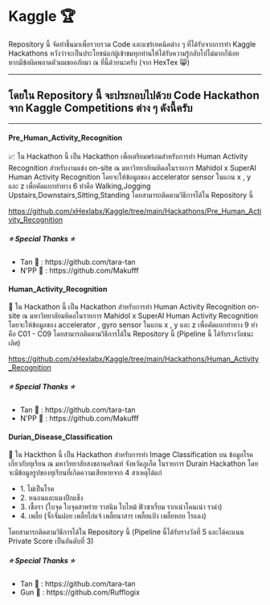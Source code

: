 # Kaggle 🏆
 
<p>
 Repository นี้ จัดทำขึ้นมาเพื่อรวบรวม Code และแชร์เทคนิคต่าง ๆ ที่ได้รับจากการทำ Kaggle Hackathons หวังว่าจะเป็นประโยชน์แก่ผู้เข้าชมทุกท่านให้ได้รับความรู้กลับไปไม่มากก็น้อย <br> หากมีข้อผิดพลาดตัวผมขออภัยมา ณ ที่นี้ด้วยนะครับ (จาก HexTex 😸)
</p>

<hr>

## โดยใน Repository นี้ จะประกอบไปด้วย Code Hackathon จาก Kaggle Competitions ต่าง ๆ ดังนี้ครับ 

<hr>

#### Pre_Human_Activity_Recognition

<p>
 📈 ใน Hackathon นี้ เป็น Hackathon เพื่อเตรียมพร้อมสำหรับการทำ Human Activity Recognition สำหรับงานแข่ง on-site ณ มหาวิทยาลัยมหิดลในรายการ Mahidol x SuperAI Human Activity Recognition โดยจะให้ข้อมูลของ accelerator sensor ในแกน x , y และ z เพื่อคัดแยกท่าทาง 6 ท่าคือ Walking,Jogging Upstairs,Downstairs,Sitting,Standing โดยสามารถติดตามวิธีการได้ใน Repository นี้ 
</p>

https://github.com/xHexlabx/Kaggle/tree/main/Hackathons/Pre_Human_Activity_Recognition

##### ⭐ Special Thanks ⭐ 
 <p>
  <ul>
   <li>Tan 👾 : https://github.com/tara-tan</li>
   <li>N'PP 🦆 : https://github.com/Makufff</li>
  </ul>
</p>

#### Human_Activity_Recognition

<p>
 🥇 ใน Hackathon นี้ เป็น Hackathon สำหรับการทำ Human Activity Recognition on-site ณ มหาวิทยาลัยมหิดลในรายการ Mahidol x SuperAI Human Activity Recognition โดยจะให้ข้อมูลของ accelerator , gyro sensor ในแกน x , y และ z เพื่อคัดแยกท่าทาง 9 ท่าคือ C01 - C09 โดยสามารถติดตามวิธีการได้ใน Repository นี้ (Pipeline นี้ ได้รับรางวัลชนะเลิศ)
</p>

https://github.com/xHexlabx/Kaggle/tree/main/Hackathons/Human_Activity_Recognition

##### ⭐ Special Thanks ⭐ 
 <p>
  <ul>
   <li>Tan 👾 : https://github.com/tara-tan</li>
   <li>N'PP 🦆 : https://github.com/Makufff</li>
  </ul>
</p>

#### Durian_Disease_Classification

<p> 🍐 ใน Hackthon นี้ เป็น Hackathon สำหรับการทำ Image Classification บน ข้อมูลโรคเกี่ยวกับทุเรียน ณ มหาวิทยาลัยสงขลานคริณท์ จังหวัดภูเก็ต ในรายการ Durain Hackathon โดยจะมีข้อมูลรูปของทุเรียนที่เกิดความเสียหายจาก 4 สาเหตุได้แก่ 
  <ul>
    <li>1. ไม่เป็นโรค </li>
    <li>2. หนอนและแมงปีกแข็ง </li>
    <li>3. เชื้อรา ​​(ใบจุด ใบจุดสาหร่าย ราสนิม ใบไหม้ ฟิวซาเรี่ยม รากเน่าโคนเน่า ราดำ) </li>
    <li>4. เพลี้ย (จั๊กจั่นฝอย เพลี้ยไก่แจ้ เพลี้ยนาสาร เพลี้ยแป้ง เพลี้ยหอย ไรแดง) </li>
   </ul>
   โดยสามารถติดตามวิธีการได้ใน Repository นี้ (Pipeline นี้ได้รับรางวัลที่ 5 และได้คะแนน Private Score เป็นอันดับที่ 3)

</p>

##### ⭐ Special Thanks ⭐ 
 <p>
  <ul>
   <li>Tan 👾 : https://github.com/tara-tan</li>
   <li>Gun 🦆 : https://github.com/Rufflogix</li>
  </ul>
</p>
